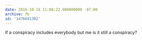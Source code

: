 ```yaml
---
date: 2016-10-16 11:08:22.000000000 -07:00
archive: fb
id: '1476641302'
---
```


If a conspiracy includes everybody but me is it still a conspiracy?
